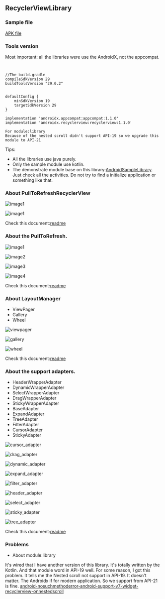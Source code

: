 ## RecyclerViewLibrary

### Sample file

[APK file](https://github.com/momodae/LibraryResources/blob/master/RecyclerViewLibrary/file/app-debug_1.0.0.apk?raw=true)

### Tools version

Most important: all the libraries were use the AndroidX, not the appcompat.

```


//The build.gradle
compileSdkVersion 29
buildToolsVersion "29.0.2"


defaultConfig {
    minSdkVersion 19
    targetSdkVersion 29
}

implementation 'androidx.appcompat:appcompat:1.1.0'
implementation 'androidx.recyclerview:recyclerview:1.1.0'

For module:library
Because of the nested scroll didn't support API-19 so we upgrade this module to API-21
```

Tips:
* All the libraries use java purely.
* Only the sample module use kotlin.
* The demonstrate module base on this library:[AndroidSampleLibrary](). Just check all the activities. Do not try to find a initialize application or something like that.


### About PullToRefreshRecyclerView
![image1](https://github.com/momodae/LibraryResources/blob/master/RecyclerViewLibrary/image/library/image1.gif?raw=true)

![image1](https://github.com/momodae/LibraryResources/blob/master/RecyclerViewLibrary/image/library/image2.gif?raw=true)

Check this document:[readme](library/README.MD)

### About the PullToRefresh.

![image1](https://github.com/momodae/LibraryResources/blob/master/RecyclerViewLibrary/image/pulltorefresh/image1.gif?raw=true)

![image2](https://github.com/momodae/LibraryResources/blob/master/RecyclerViewLibrary/image/pulltorefresh/image2.gif?raw=true)

![image3](https://github.com/momodae/LibraryResources/blob/master/RecyclerViewLibrary/image/pulltorefresh/image3.gif?raw=true)

![image4](https://github.com/momodae/LibraryResources/blob/master/RecyclerViewLibrary/image/pulltorefresh/image4.gif?raw=true)


Check this document:[readme](pulltorefresh/README.MD)

### About LayoutManager
* ViewPager
* Gallery
* Wheel

![viewpager](https://github.com/momodae/LibraryResources/blob/master/RecyclerViewLibrary/image/layoutmanager/viewpager.gif?raw=true)

![gallery](https://github.com/momodae/LibraryResources/blob/master/RecyclerViewLibrary/image/layoutmanager/gallery.gif?raw=true)

![wheel](https://github.com/momodae/LibraryResources/blob/master/RecyclerViewLibrary/image/layoutmanager/wheel.gif?raw=true)


Check this document:[readme](layoutmanager/README.MD)

### About the support adapters.

* HeaderWrapperAdapter
* DynamicWrapperAdapter
* SelectWrapperAdapter
* DragWrapperAdapter
* StickyWrapperAdapter
* BaseAdapter
* ExpandAdapter
* TreeAdapter
* FilterAdapter
* CursorAdapter
* StickyAdapter


![cursor_adapter](https://github.com/momodae/LibraryResources/blob/master/RecyclerViewLibrary/image/adapter/cursor_adapter.gif?raw=true)

![drag_adapter](https://github.com/momodae/LibraryResources/blob/master/RecyclerViewLibrary/image/adapter/drag_adapter.gif?raw=true)

![dynamic_adapter](https://github.com/momodae/LibraryResources/blob/master/RecyclerViewLibrary/image/adapter/dynamic_adapter.gif?raw=true)

![expand_adapter](https://github.com/momodae/LibraryResources/blob/master/RecyclerViewLibrary/image/adapter/expand_adapter.gif?raw=true)

![filter_adapter](https://github.com/momodae/LibraryResources/blob/master/RecyclerViewLibrary/image/adapter/filter_adapter.gif?raw=true)

![header_adapter](https://github.com/momodae/LibraryResources/blob/master/RecyclerViewLibrary/image/adapter/header_adapter.gif?raw=true)

![select_adapter](https://github.com/momodae/LibraryResources/blob/master/RecyclerViewLibrary/image/adapter/select_adapter.gif?raw=true)

![sticky_adapter](https://github.com/momodae/LibraryResources/blob/master/RecyclerViewLibrary/image/adapter/sticky_adapter.gif?raw=true)

![tree_adapter](https://github.com/momodae/LibraryResources/blob/master/RecyclerViewLibrary/image/adapter/tree_adapter.gif?raw=true)

Check this document:[readme](adapter/README.MD)


### Problems

* About module:library

It's wired that I have another version of this library. It's totally written by the Kotlin.
And that module word in API-19 well. For some reason, I got this problem. It tells me the Nested scroll not support in API-19.
It doesn't matter. The Androidx if for modern application. So we support from API-21 is fine.
[android-nosuchmethoderror-android-support-v7-widget-recyclerview-onnestedscroll](https://stackoverflow.com/questions/50198392/android-nosuchmethoderror-android-support-v7-widget-recyclerview-onnestedscroll)
